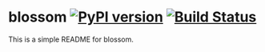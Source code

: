 # blossom [![PyPI version](https://badge.fury.io/py/blossom.svg)](https://badge.fury.io/py/blossom) [![Build Status](https://travis-ci.org/blossom-evolution/blossom.svg?branch=master)](https://travis-ci.org/blossom-evolution/blossom)

This is a simple README for blossom.

